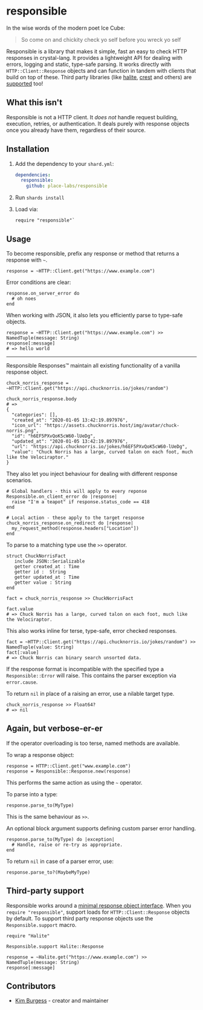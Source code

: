 # responsible

In the wise words of the modern poet Ice Cube:

> So come on and chickity check yo self before you wreck yo self

Responsible is a library that makes it simple, fast an easy to check HTTP responses in crystal-lang.
It provides a lightweight API for dealing with errors, logging and static, type-safe parsing.
It works directly with `HTTP::Client::Response` objects and can function in tandem with clients that build on top of these.
Third party libraries (like [halite](https://github.com/icyleaf/halitea), [crest](https://github.com/mamantoha/crest) and others) are [supported](#third-party-support) too!


## What this isn't

Responsible is not a HTTP client.
It *does not* handle request building, execution, retries, or authentication.
It deals purely with response objects once you already have them, regardless of their source.


## Installation

1. Add the dependency to your `shard.yml`:

   ```yaml
   dependencies:
     responsible:
       github: place-labs/responsible
   ```

2. Run `shards install`

3. Load via:

   ```crystal
   require "responsible"`
   ```


## Usage

To become responsible, prefix any response or method that returns a response with `~`.
```crystal
response = ~HTTP::Client.get("https://www.example.com")
```

Error conditions are clear:
```crystal
response.on_server_error do
  # oh noes
end
```

When working with JSON, it also lets you efficiently parse to type-safe objects.
```crystal
response = ~HTTP::Client.get("https://www.example.com") >> NamedTuple(message: String)
response[:message]
# => hello world
```

---

Responsible Responses™ maintain all existing functionality of a vanilla response object.
```crystal
chuck_norris_response = ~HTTP::Client.get("https://api.chucknorris.io/jokes/random")

chuck_norris_response.body
# =>
{
  "categories": [],
  "created_at": "2020-01-05 13:42:19.897976",
  "icon_url": "https://assets.chucknorris.host/img/avatar/chuck-norris.png",
  "id": "h6EF5PXvQoK5cW60-lUeDg",
  "updated_at": "2020-01-05 13:42:19.897976",
  "url": "https://api.chucknorris.io/jokes/h6EF5PXvQoK5cW60-lUeDg",
  "value": "Chuck Norris has a large, curved talon on each foot, much like the Velociraptor."
}
```

They also let you inject behaviour for dealing with different response scenarios.
```crystal
# Global handlers - this will apply to every reponse
Responsible.on_client_error do |response|
  raise "I'm a teapot" if response.status_code == 418
end

# Local action - these apply to the target response
chuck_norris_response.on_redirect do |response|
  my_request_method(response.headers["Location"])
end
```

To parse to a matching type use the `>>` operator.
```crystal
struct ChuckNorrisFact
   include JSON::Serializable
   getter created_at : Time
   getter id :  String
   getter updated_at : Time
   getter value : String
end

fact = chuck_norris_response >> ChuckNorrisFact

fact.value
# => Chuck Norris has a large, curved talon on each foot, much like the Velociraptor.
```

This also works inline for terse, type-safe, error checked responses.
```crystal
fact = ~HTTP::Client.get("https://api.chucknorris.io/jokes/random") >> NamedTuple(value: String)
fact[:value]
# => Chuck Norris can binary search unsorted data.
```

If the response format is incompatible with the specified type a `Responsible::Error` will raise.
This contains the parser exception via `error.cause`.

To return `nil` in place of a raising an error, use a nilable target type.
```crystal
chuck_norris_response >> Float64?
# => nil
```

## Again, but verbose-er-er

If the operator overloading is too terse, named methods are available.

To wrap a response object:
```crystal
response = HTTP::Client.get("www.example.com")
response = Responsible::Response.new(response)
```
This performs the same action as using the `~` operator.

To parse into a type:
```crystal
response.parse_to(MyType)
```
This is the same behaviour as `>>`.

An optional block argument supports defining custom parser error handling.
```crystal
response.parse_to(MyType) do |exception|
  # Handle, raise or re-try as appropriate.
end
```

To return `nil` in case of a parser error, use:
```crystal
response.parse_to?(MaybeMyType)
```

## Third-party support

Responsible works around a [minimal response object interface](./src/responsible/response_interface.cr).
When you `require "responsible"`, support loads for `HTTP::Client::Response` objects by default.
To support third party response objects use the `Responsible.support` macro.
```crystal
require "Halite"

Responsible.support Halite::Response

response = ~Halite.get("https://www.example.com") >> NamedTuple(message: String)
response[:message]
```


## Contributors

- [Kim Burgess](https://github.com/KimBurgess) - creator and maintainer
